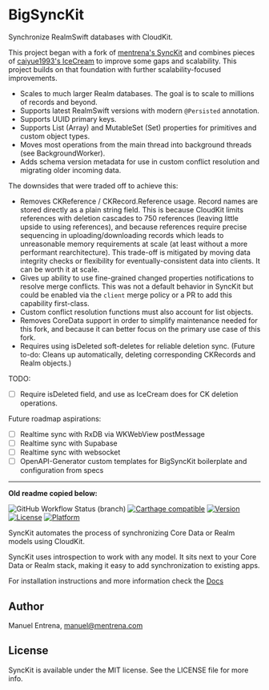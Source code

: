 # BigSyncKit

Synchronize RealmSwift databases with CloudKit.

This project began with a fork of [mentrena's SyncKit](https://mentrena.github.io/SyncKit) and combines pieces of [caiyue1993's IceCream](https://github.com/caiyue1993/IceCream) to improve some gaps and scalability. This project builds on that foundation with further scalability-focused improvements.

- Scales to much larger Realm databases. The goal is to scale to millions of records and beyond.
- Supports latest RealmSwift versions with modern `@Persisted` annotation.
- Supports UUID primary keys.
- Supports List (Array) and MutableSet (Set) properties for primitives and custom object types.
- Moves most operations from the main thread into background threads (see BackgroundWorker).
- Adds schema version metadata for use in custom conflict resolution and migrating older incoming data.

The downsides that were traded off to achieve this:
- Removes CKReference / CKRecord.Reference usage. Record names are stored directly as a plain string field. This is because CloudKit limits references with deletion cascades to 750 references (leaving little upside to using references), and because references require precise sequencing in uploading/downloading records which leads to unreasonable memory requirements at scale (at least without a more performant rearchitecture). This trade-off is mitigated by moving data integrity checks or flexibility for eventually-consistent data into clients. It can be worth it at scale.
- Gives up ability to use fine-grained changed properties notifications to resolve merge conflicts. This was not a default behavior in SyncKit but could be enabled via the `client` merge policy or a PR to add this capability first-class.
- Custom conflict resolution functions must also account for list objects.
- Removes CoreData support in order to simplify maintenance needed for this fork, and because it can better focus on the primary use case of this fork.
- Requires using isDeleted soft-deletes for reliable deletion sync. (Future to-do: Cleans up automatically, deleting corresponding CKRecords and Realm objects.)

TODO:
- [ ] Require isDeleted field, and use as IceCream does for CK deletion operations.

Future roadmap aspirations:
- [ ] Realtime sync with RxDB via WKWebView postMessage
- [ ] Realtime sync with Supabase
- [ ] Realtime sync with websocket
- [ ] OpenAPI-Generator custom templates for BigSyncKit boilerplate and configuration from specs

-------------
**Old readme copied below:**

![GitHub Workflow Status (branch)](https://img.shields.io/github/workflow/status/mentrena/synckit/Test/master)
[![Carthage compatible](https://img.shields.io/badge/Carthage-compatible-4BC51D.svg?style=flat)](https://github.com/Carthage/Carthage)
[![Version](https://img.shields.io/cocoapods/v/SyncKit.svg?style=flat)](http://cocoapods.org/pods/SyncKit)
[![License](https://img.shields.io/cocoapods/l/SyncKit.svg?style=flat)](http://cocoapods.org/pods/SyncKit)
[![Platform](https://img.shields.io/cocoapods/p/SyncKit.svg?style=flat)](http://cocoapods.org/pods/SyncKit)

SyncKit automates the process of synchronizing Core Data or Realm models using CloudKit.

SyncKit uses introspection to work with any model. It sits next to your Core Data or Realm stack, making it easy to add synchronization to existing apps.

For installation instructions and more information check the [Docs](https://mentrena.github.io/SyncKit)

## Author

Manuel Entrena, manuel@mentrena.com

## License

SyncKit is available under the MIT license. See the LICENSE file for more info.
